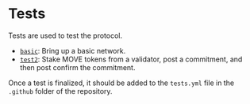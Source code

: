 # Tests

Tests are used to test the protocol.

- [`basic`](./basic/README.md): Bring up a basic network.
- [`test2`](./test2/README.md): Stake MOVE tokens from a validator, post a commitment, and then post confirm the commitment.

Once a test is finalized, it should be added to the `tests.yml` file in the `.github` folder of the repository.
